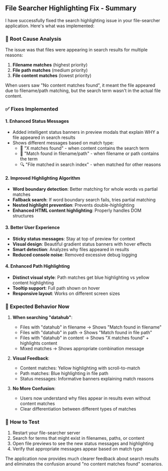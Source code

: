 ## File Searcher Highlighting Fix - Summary

I have successfully fixed the search highlighting issue in your file-searcher application. Here's what was implemented:

### 🔧 **Root Cause Analysis**
The issue was that files were appearing in search results for multiple reasons:
1. **Filename matches** (highest priority)
2. **File path matches** (medium priority)  
3. **File content matches** (lowest priority)

When users saw "No content matches found", it meant the file appeared due to filename/path matching, but the search term wasn't in the actual file content.

### ✅ **Fixes Implemented**

#### 1. **Enhanced Status Messages**
- Added intelligent status banners in preview modals that explain WHY a file appeared in search results
- Shows different messages based on match type:
  - 📍 "X matches found" - when content contains the search term
  - 📂 "Match found in filename/path" - when filename or path contains the term  
  - 🔍 "File matched in search index" - when matched for other reasons

#### 2. **Improved Highlighting Algorithm**
- **Word boundary detection**: Better matching for whole words vs partial matches
- **Fallback search**: If word boundary search fails, tries partial matching
- **Nested highlight prevention**: Prevents double-highlighting
- **Enhanced HTML content highlighting**: Properly handles DOM structures

#### 3. **Better User Experience**  
- **Sticky status messages**: Stay at top of preview for context
- **Visual design**: Beautiful gradient status banners with hover effects
- **Smart detection**: Analyzes why files appeared in results
- **Reduced console noise**: Removed excessive debug logging

#### 4. **Enhanced Path Highlighting**
- **Distinct visual style**: Path matches get blue highlighting vs yellow content highlighting
- **Tooltip support**: Full path shown on hover
- **Responsive layout**: Works on different screen sizes

### 🎯 **Expected Behavior Now**

1. **When searching "datahub"**:
   - Files with "datahub" in filename → Shows "Match found in filename" 
   - Files with "datahub" in path → Shows "Match found in file path"
   - Files with "datahub" in content → Shows "X matches found" + highlights content
   - Mixed matches → Shows appropriate combination message

2. **Visual Feedback**:
   - Content matches: Yellow highlighting with scroll-to-match
   - Path matches: Blue highlighting in file path
   - Status messages: Informative banners explaining match reasons

3. **No More Confusion**:
   - Users now understand why files appear in results even without content matches
   - Clear differentiation between different types of matches

### 🚀 **How to Test**
1. Restart your file-searcher server
2. Search for terms that might exist in filenames, paths, or content
3. Open file previews to see the new status messages and highlighting
4. Verify that appropriate messages appear based on match type

The application now provides much clearer feedback about search results and eliminates the confusion around "no content matches found" scenarios.
